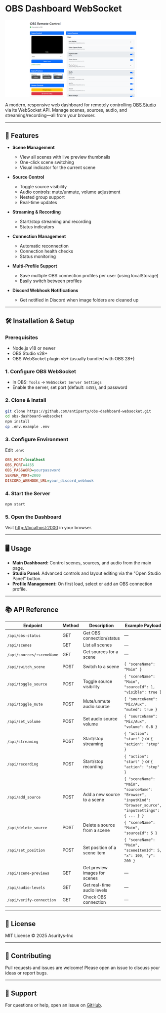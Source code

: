 # OBS Dashboard WebSocket

![OBS Remote Control Screenshot](/example.png)

A modern, responsive web dashboard for remotely controlling [OBS Studio](https://obsproject.com/) via its WebSocket API. Manage scenes, sources, audio, and streaming/recording—all from your browser.

---

## 🚀 Features

- **Scene Management**
  - View all scenes with live preview thumbnails
  - One-click scene switching
  - Visual indicator for the current scene

- **Source Control**
  - Toggle source visibility
  - Audio controls: mute/unmute, volume adjustment
  - Nested group support
  - Real-time updates

- **Streaming & Recording**
  - Start/stop streaming and recording
  - Status indicators

- **Connection Management**
  - Automatic reconnection
  - Connection health checks
  - Status monitoring

- **Multi-Profile Support**
  - Save multiple OBS connection profiles per user (using localStorage)
  - Easily switch between profiles

- **Discord Webhook Notifications**
  - Get notified in Discord when image folders are cleaned up

---

## 🛠️ Installation & Setup

### Prerequisites

- Node.js v18 or newer
- OBS Studio v28+
- OBS WebSocket plugin v5+ (usually bundled with OBS 28+)

### 1. Configure OBS WebSocket

- In OBS: `Tools` → `WebSocket Server Settings`
- Enable the server, set port (default: `4455`), and password

### 2. Clone & Install

```sh
git clone https://github.com/antiparty/obs-dashboard-websocket.git
cd obs-dashboard-websocket
npm install
cp .env.example .env
```

### 3. Configure Environment

Edit `.env`:

```ini
OBS_HOST=localhost
OBS_PORT=4455
OBS_PASSWORD=yourpassword
SERVER_PORT=2000
DISCORD_WEBHOOK_URL=your_discord_webhook
```

### 4. Start the Server

```sh
npm start
```

### 5. Open the Dashboard

Visit [http://localhost:2000](http://localhost:2000) in your browser.

---

## 🖥️ Usage

- **Main Dashboard:** Control scenes, sources, and audio from the main page.
- **Studio Panel:** Advanced controls and layout editing via the "Open Studio Panel" button.
- **Profile Management:** On first load, select or add an OBS connection profile.

---

## 📚 API Reference

| Endpoint                       | Method | Description                  | Example Payload                                 |
| ------------------------------ | ------ | ---------------------------- | ------------------------------------------------|
| `/api/obs-status`              | GET    | Get OBS connection/status    | —                                               |
| `/api/scenes`                  | GET    | List all scenes              | —                                               |
| `/api/sources/:sceneName`      | GET    | Get sources for a scene      | —                                               |
| `/api/switch_scene`            | POST   | Switch to a scene            | `{ "sceneName": "Main" }`                       |
| `/api/toggle_source`           | POST   | Toggle source visibility     | `{ "sceneName": "Main", "sourceId": 1, "visible": true }` |
| `/api/toggle_mute`             | POST   | Mute/unmute audio source     | `{ "sourceName": "Mic/Aux", "muted": true }`    |
| `/api/set_volume`              | POST   | Set audio source volume      | `{ "sourceName": "Mic/Aux", "volume": 0.8 }`    |
| `/api/streaming`               | POST   | Start/stop streaming         | `{ "action": "start" }` or `{ "action": "stop" }`|
| `/api/recording`               | POST   | Start/stop recording         | `{ "action": "start" }` or `{ "action": "stop" }`|
| `/api/add_source`              | POST   | Add a new source to a scene  | `{ "sceneName": "Main", "sourceName": "Browser", "inputKind": "browser_source", "inputSettings": { ... } }` |
| `/api/delete_source`           | POST   | Delete a source from a scene | `{ "sceneName": "Main", "sourceId": 5 }`        |
| `/api/set_position`            | POST   | Set position of a scene item | `{ "sceneName": "Main", "sceneItemId": 5, "x": 100, "y": 200 }` |
| `/api/scene-previews`          | GET    | Get preview images for scenes| —                                               |
| `/api/audio-levels`            | GET    | Get real-time audio levels   | —                                               |
| `/api/verify-connection`       | GET    | Check OBS connection         | —                                               |

---

## 📝 License

MIT License © 2025 Asuritys-Inc

---

## 🤝 Contributing

Pull requests and issues are welcome! Please open an issue to discuss your ideas or report bugs.

---

## 💬 Support

For questions or help, open an issue on [GitHub](https://github.com/antiparty/obs-dashboard-websocket/issues).